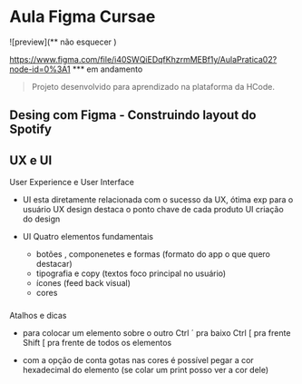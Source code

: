 # Aula Figma Cursae

![preview](** não esquecer )


https://www.figma.com/file/i40SWQiEDqfKhzrmMEBf1y/AulaPratica02?node-id=0%3A1 *** em andamento 



> Projeto desenvolvido para aprendizado na plataforma da HCode. 

## Desing com Figma - Construindo layout do Spotify


## UX e UI

User Experience e User Interface

*   UI esta diretamente relacionada com o sucesso da UX, ótima exp para o usuário 
    UX design destaca o ponto chave de cada produto 
    UI criação do design


* UI Quatro elementos fundamentais
    - botões , componenetes e formas (formato do app o que quero destacar)
    - tipografia e copy (textos foco principal no usuário) 
    - ícones (feed back visual)
    - cores 

###

Atalhos e dicas 

- para colocar um elemento sobre o outro 
    Ctrl ´ pra baixo
    Ctrl [ pra frente 
    Shift [ pra frente de todos os elementos 

- com a opção de conta gotas nas cores é possível pegar a cor hexadecimal do elemento (se colar um print posso ver a cor dele) 